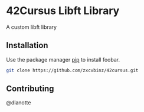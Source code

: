 # 42Cursus Libft Library

A custom libft library

## Installation

Use the package manager [pip](https://pip.pypa.io/en/stable/) to install foobar.

```bash
git clone https://github.com/zxcvbinz/42cursus.git
```
## Contributing
@dlanotte

